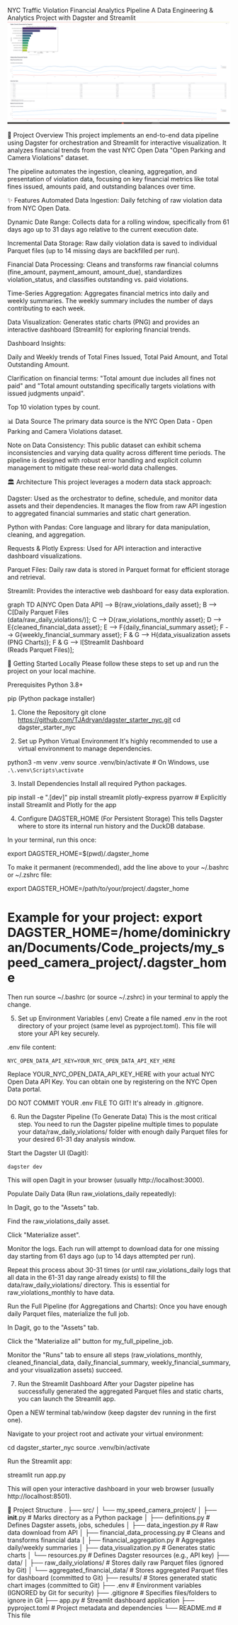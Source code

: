 NYC Traffic Violation Financial Analytics Pipeline
A Data Engineering & Analytics Project with Dagster and Streamlit
![Dashboard Screenshot](assets/images/streamdagster.png)


🚀 Project Overview
This project implements an end-to-end data pipeline using Dagster for orchestration and Streamlit for interactive visualization. It analyzes financial trends from the vast NYC Open Data "Open Parking and Camera Violations" dataset.

The pipeline automates the ingestion, cleaning, aggregation, and presentation of violation data, focusing on key financial metrics like total fines issued, amounts paid, and outstanding balances over time.

✨ Features
Automated Data Ingestion: Daily fetching of raw violation data from NYC Open Data.

Dynamic Date Range: Collects data for a rolling window, specifically from 61 days ago up to 31 days ago relative to the current execution date.

Incremental Data Storage: Raw daily violation data is saved to individual Parquet files (up to 14 missing days are backfilled per run).

Financial Data Processing: Cleans and transforms raw financial columns (fine_amount, payment_amount, amount_due), standardizes violation_status, and classifies outstanding vs. paid violations.

Time-Series Aggregation: Aggregates financial metrics into daily and weekly summaries. The weekly summary includes the number of days contributing to each week.

Data Visualization: Generates static charts (PNG) and provides an interactive dashboard (Streamlit) for exploring financial trends.

Dashboard Insights:

Daily and Weekly trends of Total Fines Issued, Total Paid Amount, and Total Outstanding Amount.

Clarification on financial terms: "Total amount due includes all fines not paid" and "Total amount outstanding specifically targets violations with issued judgments unpaid".

Top 10 violation types by count.

📊 Data Source
The primary data source is the NYC Open Data - Open Parking and Camera Violations dataset.

Note on Data Consistency: This public dataset can exhibit schema inconsistencies and varying data quality across different time periods. The pipeline is designed with robust error handling and explicit column management to mitigate these real-world data challenges.

🏛️ Architecture
This project leverages a modern data stack approach:

Dagster: Used as the orchestrator to define, schedule, and monitor data assets and their dependencies. It manages the flow from raw API ingestion to aggregated financial summaries and static chart generation.

Python with Pandas: Core language and library for data manipulation, cleaning, and aggregation.

Requests & Plotly Express: Used for API interaction and interactive dashboard visualizations.

Parquet Files: Daily raw data is stored in Parquet format for efficient storage and retrieval.

Streamlit: Provides the interactive web dashboard for easy data exploration.

graph TD
    A[NYC Open Data API] --> B{raw_violations_daily asset};
    B --> C[Daily Parquet Files <br> (data/raw_daily_violations/)];
    C --> D{raw_violations_monthly asset};
    D --> E{cleaned_financial_data asset};
    E --> F{daily_financial_summary asset};
    F --> G{weekly_financial_summary asset};
    F & G --> H{data_visualization assets <br> (PNG Charts)};
    F & G --> I[Streamlit Dashboard <br> (Reads Parquet Files)];

🚀 Getting Started Locally
Please follow these steps to set up and run the project on your local machine.

Prerequisites
Python 3.8+

pip (Python package installer)
1. Clone the Repository
git clone https://github.com/TJAdryan/dagster_starter_nyc.git
cd dagster_starter_nyc

2. Set up Python Virtual Environment
It's highly recommended to use a virtual environment to manage dependencies.

python3 -m venv .venv
source .venv/bin/activate  # On Windows, use `.\.venv\Scripts\activate`

3. Install Dependencies
Install all required Python packages.

pip install -e ".[dev]"
pip install streamlit plotly-express pyarrow # Explicitly install Streamlit and Plotly for the app

4. Configure DAGSTER_HOME (For Persistent Storage)
This tells Dagster where to store its internal run history and the DuckDB database.

In your terminal, run this once:

export DAGSTER_HOME=$(pwd)/.dagster_home

To make it permanent (recommended), add the line above to your ~/.bashrc or ~/.zshrc file:

export DAGSTER_HOME=/path/to/your/project/.dagster_home
# Example for your project: export DAGSTER_HOME=/home/dominickryan/Documents/Code_projects/my_speed_camera_project/.dagster_home

Then run source ~/.bashrc (or source ~/.zshrc) in your terminal to apply the change.

5. Set up Environment Variables (.env)
Create a file named .env in the root directory of your project (same level as pyproject.toml). This file will store your API key securely.

.env file content:
```
NYC_OPEN_DATA_API_KEY=YOUR_NYC_OPEN_DATA_API_KEY_HERE
```
Replace YOUR_NYC_OPEN_DATA_API_KEY_HERE with your actual NYC Open Data API Key. You can obtain one by registering on the NYC Open Data portal.

DO NOT COMMIT YOUR .env FILE TO GIT! It's already in .gitignore.


6. Run the Dagster Pipeline (To Generate Data)
This is the most critical step. You need to run the Dagster pipeline multiple times to populate your data/raw_daily_violations/ folder with enough daily Parquet files for your desired 61-31 day analysis window.

Start the Dagster UI (Dagit):
```
dagster dev
```

This will open Dagit in your browser (usually http://localhost:3000).

Populate Daily Data (Run raw_violations_daily repeatedly):

In Dagit, go to the "Assets" tab.

Find the raw_violations_daily asset.

Click "Materialize asset".

Monitor the logs. Each run will attempt to download data for one missing day starting from 61 days ago (up to 14 days attempted per run).

Repeat this process about 30-31 times (or until raw_violations_daily logs that all data in the 61-31 day range already exists) to fill the data/raw_daily_violations/ directory. This is essential for raw_violations_monthly to have data.

Run the Full Pipeline (for Aggregations and Charts):
Once you have enough daily Parquet files, materialize the full job.

In Dagit, go to the "Assets" tab.

Click the "Materialize all" button for my_full_pipeline_job.

Monitor the "Runs" tab to ensure all steps (raw_violations_monthly, cleaned_financial_data, daily_financial_summary, weekly_financial_summary, and your visualization assets) succeed.

7. Run the Streamlit Dashboard
After your Dagster pipeline has successfully generated the aggregated Parquet files and static charts, you can launch the Streamlit app.

Open a NEW terminal tab/window (keep dagster dev running in the first one).

Navigate to your project root and activate your virtual environment:

cd dagster_starter_nyc
source .venv/bin/activate

Run the Streamlit app:

streamlit run app.py

This will open your interactive dashboard in your web browser (usually http://localhost:8501).

📂 Project Structure
.
├── src/
│   └── my_speed_camera_project/
│       ├── __init__.py               # Marks directory as a Python package
│       ├── definitions.py            # Defines Dagster assets, jobs, schedules
│       ├── data_ingestion.py         # Raw data download from API
│       ├── financial_data_processing.py # Cleans and transforms financial data
│       ├── financial_aggregation.py  # Aggregates daily/weekly summaries
│       ├── data_visualization.py     # Generates static charts
│       └── resources.py              # Defines Dagster resources (e.g., API key)
├── data/
│   ├── raw_daily_violations/         # Stores daily raw Parquet files (ignored by Git)
│   └── aggregated_financial_data/    # Stores aggregated Parquet files for dashboard (committed to Git)
├── results/                          # Stores generated static chart images (committed to Git)
├── .env                              # Environment variables (IGNORED by Git for security)
├── .gitignore                        # Specifies files/folders to ignore in Git
├── app.py                            # Streamlit dashboard application
├── pyproject.toml                    # Project metadata and dependencies
└── README.md                         # This file

